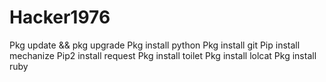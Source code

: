 # Hacker1976
Pkg update && pkg upgrade
Pkg install python
Pkg install git
Pip install mechanize
Pip2 install request
Pkg install toilet
Pkg install lolcat
Pkg install ruby
